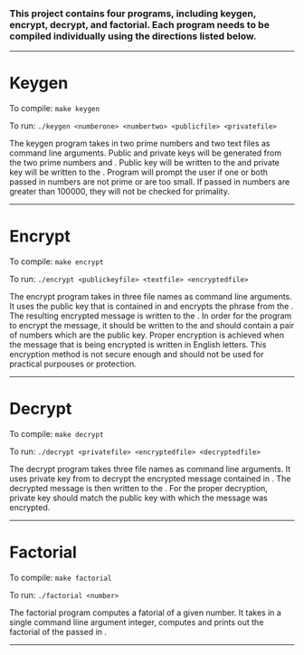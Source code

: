 ### This project contains four programs, including keygen, encrypt, decrypt, and factorial. Each program needs to be compiled individually using the directions listed below.

---

# Keygen

To compile: `make keygen`

To run: `./keygen <numberone> <numbertwo> <publicfile> <privatefile>`

The keygen program takes in two prime numbers and two text files as command line arguments. Public and private keys will be generated from the two prime numbers <numberone> and <numbertwo>. Public key will be written to the <publicfile> and private key will be written to the <privatefile>. Program will prompt the user if one or both passed in numbers are not prime or are too small. If passed in numbers are greater than 100000, they will not be checked for primality.

---

# Encrypt

To compile: `make encrypt`

To run: `./encrypt <publickeyfile> <textfile> <encryptedfile>`

The encrypt program takes in three file names as command line arguments. It uses the public key that is contained in <publickeyfile> and encrypts the phrase from the <textfile>. The resulting encrypted message is written to the <encryptedfile>. In order for the program to encrypt the message, it should be written to the <textfile> and <publickeyfile> should contain a pair of numbers which are the public key. Proper encryption is achieved when the message that is being encrypted is written in English letters. This encryption method is not secure enough and should not be used for practical purpouses or protection.

---

# Decrypt

To compile: `make decrypt`

To run: `./decrypt <privatefile> <encryptedfile> <decryptedfile>`

The decrypt program takes three file names as command line arguments. It uses private key from <privatefile> to decrypt the encrypted message contained in <encryptedfile>. The decrypted message is then written to the <decryptedfile>. For the proper decryption, private key should match the public key with which the message was encrypted. 

---

# Factorial

To compile: `make factorial`

To run: `./factorial <number>`

The factorial program computes a fatorial of a given number. It takes in a single command liine argument <number> integer, computes and prints out the factorial of the passed in <number>. 

---
